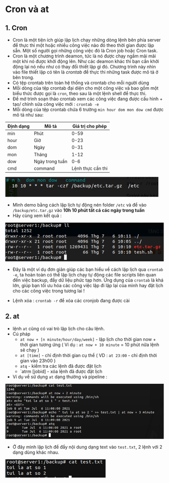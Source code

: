 # Cron và at

## 1. Cron
- Cron là một tiện ích giúp lập lịch chạy những dòng lệnh bên phía server để thực thi một hoặc nhiều công việc nào đó theo thời gian được lập sẵn. Một số người gọi những công việc đó là Cron job hoặc Cron task.
- Cron là một chương trình deamon, tức là nó được chạy ngầm mãi mãi một khi nó được khởi động lên. Như các deamon khác thì bạn cần khởi động lại nó nếu như có thay đổi thiết lập gì đó. Chương trình này nhìn vào file thiết lập có tên là *crontab* để thực thi những task được mô tả ở bên trong.
- Có tệp crontab trên toàn hệ thống và crontab cho mỗi người dùng
- Mỗi dòng của tệp crontab đại diện cho một công việc và bao gồm một biểu thức được gọi là `cron`, theo sau là một lệnh shell để thực thi.
- Để mở trình soạn thảo crontab xem các công việc đang được cấu hình + tạo/ chỉnh sửa công việc mới : `crontab -e`
- Mỗi dòng của tệp crontab chứa 6 trường `min hour dom mon dow cmd` được mô tả như sau:

| Định dạng | Mô tả | Giá trị cho phép
| --------- | ----- | ---------------------
| min | Phút | 0-59
| hour | Giờ | 0-23
| dom | Ngày | 0-31
| mon | Tháng | 1-12
| dow | Ngày trong tuần | 0-6
| cmd | command | Lệnh thực cần thi

 <img src="https://github.com/tulha161/linux/blob/main/images/16.1.png">
 
- Mình demo bằng cách lập lịch tự động nén folder `/etc` và để vào `/backup/etc.tar.gz` vào **10h 10 phút tất cả các ngày trong tuần**
- Hãy cùng xem kết quả : 

 <img src="https://github.com/tulha161/linux/blob/main/images/16.2.png">

- Đây là một ví dụ đơn giản giúp các bạn hiểu về cách lập lịch qua `crontab -e`, ta hoàn toàn có thể lập lịch chạy tự động các file scripts liên quan đến việc backup, đẩy dữ liệu phức tạp hơn. Ứng dụng của `crontab` là khá lớn, giúp bạn tối ưu hóa các công việc lập đi lập lại của mình hay đặt lịch cho các công việc trong tương lai ! 

- Lệnh xóa : `crontab -r` để xóa các cronjob đang được cài

## 2. at 
- lệnh `at` cũng có vai trò lập lịch cho câu lệnh.
- Cú pháp 
 	- `at now + [n minute/hour/day/week]` - lập lịch cho thời gian now + thời gian tương ứng ( Ví dụ : `at now + 10 minute` = 10 phút nữa lệnh sẽ chạy ) 
 	- `at [time]` - chỉ định thời gian cụ thể ( VD : `at 23:00` - chỉ định thời gian vào 23h00 )
 	- `atq` - kiểm tra các lệnh đã được đặt lịch
 	- `atrm [jobid] - xóa lệnh đã được đặt lịch 
 - Ví dụ về sử dụng `at` dạng thường và pipeline : 

 <img src="https://github.com/tulha161/linux/blob/main/images/16.3.png">

- Ở đây mình lập lịch để đẩy nội dung dạng text vào `test.txt`, 2 lệnh với 2 dạng dùng khác nhau.

 <img src="https://github.com/tulha161/linux/blob/main/images/16.4.png">
